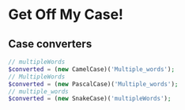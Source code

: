 # Get Off My Case!

## Case converters

```php
// multipleWords
$converted = (new CamelCase)('Multiple_words');
// MultipleWords
$converted = (new PascalCase)('Multiple_words');
// multiple_words
$converted = (new SnakeCase)('multipleWords');
```
